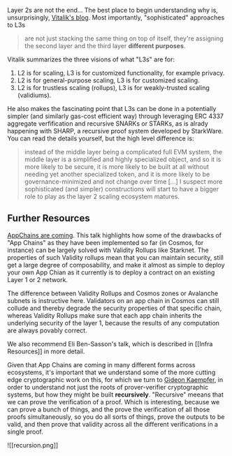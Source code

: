 Layer 2s are not the end... The best place to begin understanding why is, unsurprisingly, [Vitalik's blog](https://vitalik.ca/general/2022/09/17/layer_3.html). Most importantly, "sophisticated" approaches to L3s

> are not just stacking the same thing on top of itself, they're assigning the second layer and the third layer **different purposes**.

Vitalik summarizes the three visions of what "L3s" are for:

1.  L2 is for scaling, L3 is for customized functionality, for example privacy.
2.  L2 is for general-purpose scaling, L3 is for customized scaling. 
3.  L2 is for trustless scaling (rollups), L3 is for weakly-trusted scaling (validiums). 

He also makes the fascinating point that L3s can be done in a potentially simpler (and similarly gas-cost efficient way) through leveraging ERC 4337 aggregate verfification and recursive SNARKs or STARKs, as is alrady happening with SHARP, a recursive proof system developed by StarkWare. You can read the details yourself, but the high level difference is:

>instead of the middle layer being a complicated full EVM system, the middle layer is a simplified and highly specialized object, and so it is more likely to be secure, it is more likely to be built at all without needing yet another specialized token, and it is more likely to be governance-minimized and not change over time [...] I suspect more sophisticated (and simpler) constructions will start to have a bigger role to play as the layer 2 scaling ecosystem matures.

## Further Resources

[AppChains are coming](https://www.youtube.com/watch?v=Zw_tWvg7Ph4). This talk highlights how some of the drawbacks of "App Chains" as they have been implemented so far (in Cosmos, for instance) can be largely solved with Validity Rollups like Starknet. The properties of such Validity rollups mean that you can maintain security, still get a large degree of composability, and make it almost as simple to deploy your own App Chian as it currently is to deploy a contract on an existing Layer 1 or 2 network.

The difference between Validity Rollups and Cosmos zones or Avalanche subnets is instructive here. Validators on an app chain in Cosmos can still collude and thereby degrade the security properties of that specific chain, whereas Validity Rollups make sure that each app chain inherits the underlying security of the layer 1, because the results of any computation are always povably correct. 

We also recommend Eli Ben-Sasson's talk, which is described in [[Infra Resources]] in more detail.

Given that App Chains are coming in many different forms across ecosystems, it's important that we understand some of the more cutting edge cryptographic work on this, for which we turn to [Gideon Kaempfer](https://www.youtube.com/watch?v=5VBP6-6A7eA), in order to understand not just the roots of prover-verifier cryptographic systems, but how they might be built **recursively**. "Recursive" meeans that we can prove the verification of a proof. Which is interesting, because we can prove a bunch of things, and the prove the verification of all those proofs simultaneously, so you do all sorts of things, prove the outputs to be valid, and then prove that validity across all the different verifications in a single proof.

![[recursion.png]]

